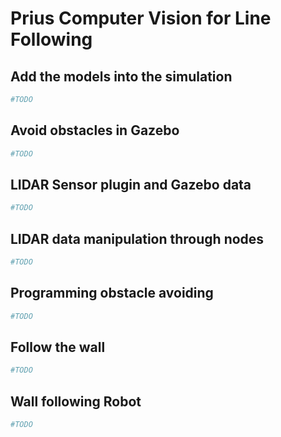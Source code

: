 # Prius Computer Vision for Line Following

## Add the models into the simulation

```sh
#TODO
```

## Avoid obstacles in Gazebo

```sh
#TODO
```

## LIDAR Sensor plugin and Gazebo data

```sh
#TODO
```

## LIDAR data manipulation through nodes

```sh
#TODO
```

## Programming obstacle avoiding

```sh
#TODO
```

## Follow the wall

```sh
#TODO
```

## Wall following Robot

```sh
#TODO
```